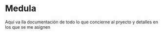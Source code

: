 # Medula
Aquí va lla documentación de todo lo que concierne al pryecto y detalles en los que se me asignen  
